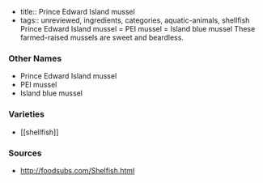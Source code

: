 - title:: Prince Edward Island mussel
- tags:: unreviewed, ingredients, categories, aquatic-animals, shellfish
Prince Edward Island mussel = PEI mussel = Island blue mussel These farmed-raised mussels are sweet and beardless.

### Other Names

* Prince Edward Island mussel
* PEI mussel
* Island blue mussel

### Varieties

* [[shellfish]]

### Sources
* http://foodsubs.com/Shelfish.html
